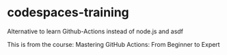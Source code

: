 # codespaces-training
Alternative to learn Github-Actions instead of node.js and asdf

This is from the course: Mastering GitHub Actions: From Beginner to Expert
